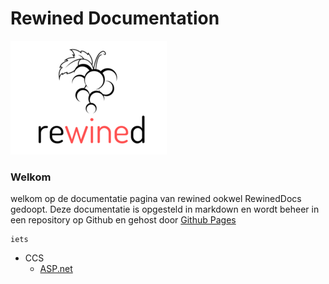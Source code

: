 <link rel="icon" type="image/png" sizes="32x32" href="media/logo/favicon-32x32.png">




# Rewined Documentation
![Rewined](media/logo/rewined_logo_s.png)

### Welkom

welkom op de documentatie pagina van rewined ookwel RewinedDocs gedoopt.
Deze documentatie is opgesteld in markdown en wordt beheer in een repository op Github en gehost door
[Github Pages](https://rob-van-looveren.github.io/RewinedDocs/)

```
iets

```

* CCS
     * [ASP.net](content/ccs/asp_dotnet)
